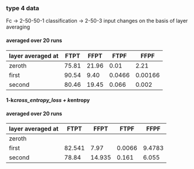 ### type 4 data 

Fc -> 2-50-50-1
classification -> 2-50-3  input changes on the basis of layer averaging


  
#### averaged over 20 runs
|layer averaged at| FTPT | FFPT | FTPF|  FFPF |
| - | - | - | - | - |
| zeroth | 75.81  | 21.96  | 0.01 | 2.21 |
| first | 90.54  | 9.40   |  0.0466 | 0.00166  |
| second | 80.46 | 19.45 | 0.066 | 0.002 |

#### 1-k*cross_entropy_loss + k*entropy

#### averaged over 20 runs
|layer averaged at| FTPT | FFPT | FTPF|  FFPF |
| - | - | - | - | - |
| zeroth |   |   |   |
| first | 82.541  | 7.97   |  0.0066 | 9.4783  |
| second | 78.84 | 14.935 | 0.161 | 6.055 |


